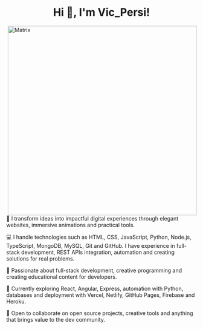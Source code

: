 <h1 align="center">Hi 👋, I'm Vic_Persi!</h1>

<a href="https://www.youtube.com/watch?v=SDkAGkd4NLc" target="_blank">
  <img 
    align="right" 
    width="500px" 
    alt="Matrix" 
    src="https://raw.githubusercontent.com/rodrigograca31/rodrigograca31/master/matrix.svg" />
</a>

🚀 I transform ideas into impactful digital experiences through elegant websites, immersive animations and practical tools.

💻 I handle technologies such as HTML, CSS, JavaScript, Python, Node.js, TypeScript, MongoDB, MySQL, Git and GitHub. I have experience in full-stack development, REST APIs integration, automation and creating solutions for real problems.

🎨 Passionate about full-stack development, creative programming and creating educational content for developers.

🌱 Currently exploring React, Angular, Express, automation with Python, databases and deployment with Vercel, Netlify, GitHub Pages, Firebase and Heroku.

🤝 Open to collaborate on open source projects, creative tools and anything that brings value to the dev community.
